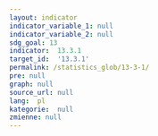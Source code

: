 ```yaml
---
layout: indicator
indicator_variable_1: null
indicator_variable_2: null
sdg_goal: 13
indicator:  13.3.1
target_id:  '13.3.1'
permalink: /statistics_glob/13-3-1/
pre: null
graph: null
source_url: null
lang:  pl
kategorie:  null
zmienne: null
---
```

